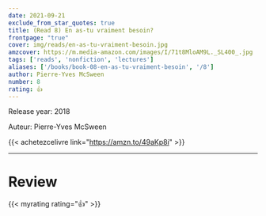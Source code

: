 ```yaml
---
date: 2021-09-21
exclude_from_star_quotes: true
title: (Read 8) En as-tu vraiment besoin?
frontpage: "true"
cover: img/reads/en-as-tu-vraiment-besoin.jpg
amzcover: https://m.media-amazon.com/images/I/71t8MloAM9L._SL400_.jpg
tags: ['reads', 'nonfiction', 'lectures']
aliases: ['/books/book-08-en-as-tu-vraiment-besoin', '/8']
author: Pierre-Yves McSween
number: 8
rating: 👍
---
```


Release year: 2018

Auteur: Pierre-Yves McSween

{{< achetezcelivre link="https://amzn.to/49aKp8i" >}}

---

# Review

{{< myrating rating="👍" >}}


